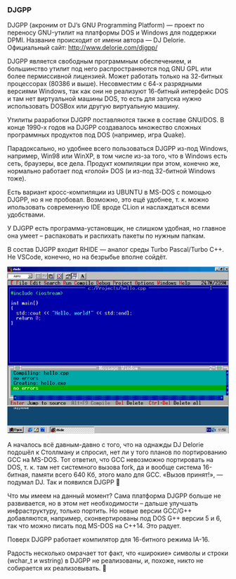 ### DJGPP

DJGPP (акроним от DJ’s GNU Programming Platform) — проект по переносу GNU-утилит на платформы DOS и Windows для поддержки DPMI. Название происходит от имени автора — DJ Delorie. Официальный сайт: http://www.delorie.com/djgpp/

DJGPP является свободным программным обеспечением, и большинство утилит под него распространяются под GNU GPL или более пермиссивной лицензией. Может работать только на 32-битных процессорах (80386 и выше). Несовместим с 64-х разрядными версиями Windows, так как они не реализуют 16-битный интерфейс DOS и там нет виртуальной машины DOS, то есть для запуска нужно использовать DOSBox или другую виртуальную машину.

Утилиты разработки DJGPP поставляются также в составе GNU/DOS. В конце 1990-х годов на DJGPP создавалось множество сложных программных продуктов под DOS (например, игра Quake).

Парадоксально, но удобнее всего пользоваться DJGPP из-под Windows, например, Win98 или WinXP, в том числе из-за того, что в Windows есть сеть, браузеры, все дела. Продукт компиляции при этом, конечно же, нормально работает под «голой» DOS (и из-под 32-битной Windows тоже).

Есть вариант кросс-компиляции из UBUNTU в MS-DOS с помощью DJGPP, но я не пробовал. Возможно, это ещё удобнее, т. к. можно ипользовать современную IDE вроде CLion и наслаждаться всеми удобствами.

У DJGPP есть программа-установщик, не слишком удобная, но главное она умеет – распаковать и распихать пакеты по нужным папкам.

В состав DJGPP входит RHIDE — аналог среды Turbo Pascal/Turbo C++. Не VSCode, конечно, но на безрыбье вполне сойдёт.

![rhide](img/rhide.png)

А началось всё давным-давно с того, что на однажды DJ Delorie подошёл к Столлману и спросил, нет ли у того планов по портированию GCC на MS-DOS. Тот ответил, что GCC невозможно портировать на DOS, т. к. там нет системного вызова fork, да и вообще система 16-битная, памяти всего 640 Кб, этого мало для GCC. «Вызов принят!», — подумал DJ. Так и появился DJGPP 🙂

Что мы имеем на данный момент? Сама платформа DJGPP больше не развивается, но в этом нет необходимости – дальше улучшать инфраструктуру, только портить. Но новые версии GCC/G++ добавляются, например, сконвертированы под DOS G++ версии 5 и 6, так что можно писать под MS-DOS на C++14. Это радует.

Поверх DJGPP работает компилятор для 16-битного режима IA-16.

Радость несколько омрачает тот факт, что «широкие» символы и строки (wchar_t и wstring) в DJGPP не реализованы, и, похоже, никто не собирается их реализовывать. 🙁

